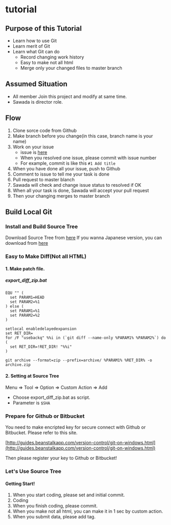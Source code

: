 # tutorial

## Purpose of this Tutorial
- Learn how to use Git
- Learn merit of Git
- Learn what Git can do
	- Record changing work history
	- Easy to make not all html
	- Merge only your changed files to master branch

## Assumed Situation
- All member Join this project and modify at same time.
- Sawada is director role.

## Flow
1. Clone sorce code from Github
2. Make branch before you change(in this case, branch name is your name)
3. Work on your issue
	- issue is [here](https://github.com/arca2533/tutorial/issues)
	- When you resolved one issue, please commit with issue number
	- For example, commit is like this ```#1 Add title```
4. When you have done all your issue, push to Github
5. Comment to issue to tell me your task is done
6. Pull request to master blanch
7. Sawada will check and change issue status to resolved if OK
8. When all your task is done, Sawada will accept your pull request
9. Then your changing merges to master branch

## Build Local Git
### Install and Build Source Tree
Download Source Tree from [here](https://www.sourcetreeapp.com/)
If you wanna Japanese version, you can download from [here](https://ja.atlassian.com/software/sourcetree/overview/)

### Easy to Make Diff(Not all HTML)
#### 1. Make patch file.

##### export\_diff\_zip.bat
```
EQU "" (
  set PARAM1=HEAD
  set PARAM2=%1
) else (
  set PARAM1=%1
  set PARAM2=%2
)
 
setlocal enabledelayedexpansion
set RET_DIR=
for /F "usebackq" %%i in (`git diff --name-only %PARAM1% %PARAM2%`) do (
  set RET_DIR=!RET_DIR! "%%i"
)
 
git archive --format=zip --prefix=archive/ %PARAM1% %RET_DIR% -o archive.zip
```

#### 2. Setting at Source Tree
Menu => Tool => Option => Custom Action => Add

- Choose export_diff_zip.bat as script.
- Parameter is ```$SHA```

### Prepare for Github or Bitbucket
You need to make encripted key for secure connect with Github or Bitbucket. Please refer to this site.

[http://guides.beanstalkapp.com/version-control/git-on-windows.html](http://guides.beanstalkapp.com/version-control/git-on-windows.html)

Then please register your key to Github or Bitbucket!

### Let's Use Source Tree
#### Getting Start!
1. When you start coding, please set and initial commit. 
2. Coding
3. When you finish coding, please commit.
4. When you make not all html, you can make it in 1 sec by custom action.
5. When you submit data, please add tag.
